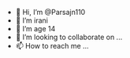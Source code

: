 - 👋 Hi, I’m @Parsajn110
- 👀 I’m irani 
- 🌱 I’m age 14
- 💞️ I’m looking to collaborate on ...
- 📫 How to reach me ...

<!---
Parsajn110/Parsajn110 is a ✨ special ✨ repository because its `README.md` (this file) appears on your GitHub profile.
You can click the Preview link to take a look at your changes.
--->
